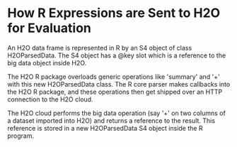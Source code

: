 # How R Expressions are Sent to H2O for Evaluation

An H2O data frame is represented in R by an S4 object of class
H2OParsedData.  The S4 object has a @key slot which is a reference to
the big data object inside H2O.

The H2O R package overloads generic operations like 'summary' and '+'
with this new H2OParsedData class.  The R core parser makes callbacks
into the H2O R package, and these operations then get shipped over an
HTTP connection to the H2O cloud.

The H2O cloud performs the big data operation (say '+' on two columns
of a dataset imported into H2O) and returns a reference to the result.
This reference is stored in a new H2OParsedData S4 object inside the
R program.

